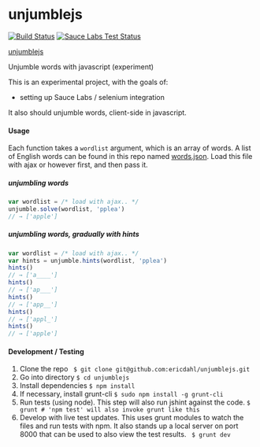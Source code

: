 unjumblejs
==========
[![Build Status](https://travis-ci.org/ericdahl/unjumblejs.png?branch=master)](https://travis-ci.org/ericdahl/unjumblejs)
[![Sauce Labs Test Status](https://saucelabs.com/buildstatus/unjumblejs)](https://saucelabs.com/u/unjumblejs)

[unjumblejs](http://ericdahl.github.io/unjumblejs/)

Unjumble words with javascript (experiment)

This is an experimental project, with the goals of:
- setting up Sauce Labs / selenium integration

It also should unjumble words, client-side in javascript.

#### Usage
Each function takes a ```wordlist``` argument, which is an array of words. A list of English words can be found in this repo named [words.json](https://raw.github.com/ericdahl/unjumblejs/master/words.json). Load this file with ajax or however first, and then pass it.
##### unjumbling words
```JavaScript
var wordlist = /* load with ajax.. */
unjumble.solve(wordlist, 'pplea')
// → ['apple']
```
##### unjumbling words, gradually with hints
```JavaScript
var wordlist = /* load with ajax.. */
var hints = unjumble.hints(wordlist, 'pplea')
hints()
// → ['a____']
hints()
// → ['ap___']
hints()
// → ['app__']
hints()
// → ['appl_']
hints()
// → ['apple']
```
#### Development / Testing
1. Clone the repo
``` $ git clone git@github.com:ericdahl/unjumblejs.git```
2. Go into directory
``` $ cd unjumblejs ```
3. Install dependencies
``` $ npm install ```
4. If necessary, install grunt-cli
``` $ sudo npm install -g grunt-cli ```
5. Run tests (using node). This step will also run jshint against the code.
``` $ grunt # 'npm test' will also invoke grunt like this ```
6. Develop with live test updates. This uses grunt modules to watch the files and run tests with npm. It also stands up a local server on port 8000 that can be used to also view the test results.
``` $ grunt dev```
